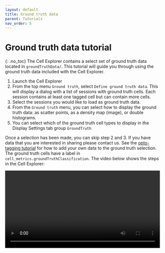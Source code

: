 ```yaml
---
layout: default
title: Ground truth data
parent: Tutorials
nav_order: 5
---
```

# Ground truth data tutorial
{: .no_toc}
The Cell Explorer contains a select set of ground truth data located in `groundTruthData/`. This tutorial will guide you through using the ground truth data included with the Cell Explorer.

1. Launch the Cell Explorer
2. From the top menu `Ground truth`, select `Define ground truth data`. This will display a dialog with a list of sessions with ground truth cells. Each session contains at least one tagged cell but can contain more cells. 
3. Select the sessions you would like to load as ground truth data.
4. From the `Ground truth` menu, you can select how to display the ground truth data: as scatter points, as a density map (image), or double histograms.
5. You can select which of the ground truth cell types to display in the Display Settings tab group `GroundTruth`

Once a selection has been made, you can skip step 2 and 3. If you have data that you are interested in sharing please contact us. See the [opto-tagging tutorial](/Cell-Explorer/tutorials/optotagging-tutorial/) for how to add your own data to the ground truth selection. The ground truth cells have a label in `cell_metrics.groundTruthClassification`.  The video below shows the steps in the Cell Explorer:

<video width="100%" height="auto" controls="controls">
  <source src="https://buzsakilab.com/wp/wp-content/uploads/2020/01/GroundTruthTutorial.mp4" type="video/mp4">
</video>
